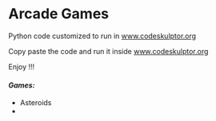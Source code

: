 # **Arcade Games**

Python code customized to run in www.codeskulptor.org

Copy paste the code and run it inside www.codeskulptor.org

Enjoy !!!

#### *Games:*

   * Asteroids
   * 
